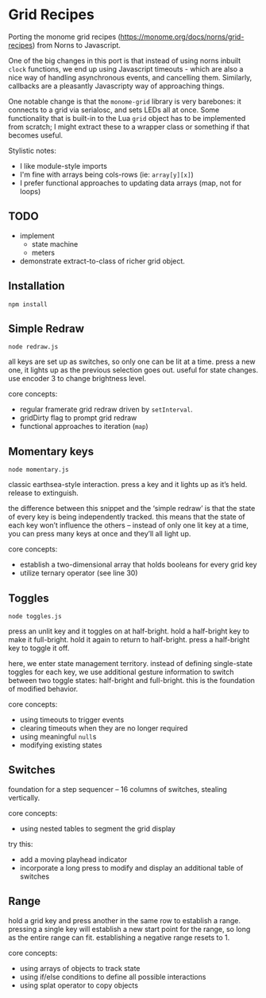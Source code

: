 # Grid Recipes

Porting the monome grid recipes (https://monome.org/docs/norns/grid-recipes) from Norns to Javascript.

One of the big changes in this port is that instead of using norns inbuilt `clock` functions, we end up using Javascript timeouts - which are also a nice way of handling asynchronous events, and cancelling them. Similarly, callbacks are a pleasantly Javascripty way of approaching things.

One notable change is that the `monome-grid` library is very barebones: it connects to a grid via serialosc, and sets LEDs all at once. Some functionality that is built-in to the Lua `grid` object has to be implemented from scratch; I might extract these to a wrapper class or something if that becomes useful.

Stylistic notes:

- I like module-style imports
- I'm fine with arrays being cols-rows (ie: `array[y][x]`)
- I prefer functional approaches to updating data arrays (map, not for loops)

## TODO

- implement
  - state machine
  - meters
- demonstrate extract-to-class of richer grid object.

## Installation

    npm install

## Simple Redraw

    node redraw.js

all keys are set up as switches, so only one can be lit at a time. press a new one, it lights up as the previous selection goes out. useful for state changes. use encoder 3 to change brightness level.

core concepts:

- regular framerate grid redraw driven by `setInterval`.
- gridDirty flag to prompt grid redraw
- functional approaches to iteration (`map`)

## Momentary keys

    node momentary.js

classic earthsea-style interaction. press a key and it lights up as it’s held. release to extinguish.

the difference between this snippet and the ‘simple redraw’ is that the state of every key is being independently tracked. this means that the state of each key won’t influence the others – instead of only one lit key at a time, you can press many keys at once and they’ll all light up.

core concepts:

- establish a two-dimensional array that holds booleans for every grid key
- utilize ternary operator (see line 30)

## Toggles

    node toggles.js

press an unlit key and it toggles on at half-bright. hold a half-bright key to make it full-bright. hold it again to return to half-bright. press a half-bright key to toggle it off.

here, we enter state management territory. instead of defining single-state toggles for each key, we use additional gesture information to switch between two toggle states: half-bright and full-bright. this is the foundation of modified behavior.

core concepts:

- using timeouts to trigger events 
- clearing timeouts when they are no longer required
- using meaningful `null`s
- modifying existing states

## Switches

foundation for a step sequencer – 16 columns of switches, stealing vertically.

core concepts:

- using nested tables to segment the grid display

try this:

- add a moving playhead indicator
- incorporate a long press to modify and display an additional table of switches

## Range

hold a grid key and press another in the same row to establish a range. pressing a single key will establish a new start point for the range, so long as the entire range can fit. establishing a negative range resets to 1.

core concepts:

- using arrays of objects to track state
- using if/else conditions to define all possible interactions
- using splat operator to copy objects
